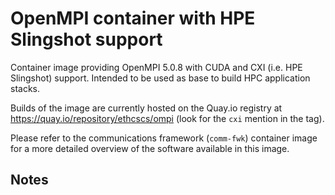 # OpenMPI container with HPE Slingshot support

Container image providing OpenMPI 5.0.8 with CUDA and CXI (i.e. HPE Slingshot) support. Intended to be used as base to build HPC application stacks.

Builds of the image are currently hosted on the Quay.io registry at https://quay.io/repository/ethcscs/ompi (look for the `cxi` mention in the tag).

Please refer to the communications framework (`comm-fwk`) container image for a more detailed overview of the software available in this image.

## Notes
